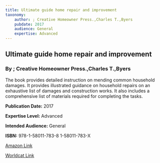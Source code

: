```yaml
---
title: Ultimate guide home repair and improvement
taxonomy:
	author: ; Creative Homeowner Press.,Charles T.,Byers
	pubdate: 2017
	audience: General
	expertise: Advanced
---
```

## Ultimate guide home repair and improvement
### By ; Creative Homeowner Press.,Charles T.,Byers
The book provides detailed instruction on mending common household damages. It provides illustrated guidance on household repairs on an exhaustive list of damages and construction works. It also includes a comprehensive list of materials required for completing the tasks. 

**Publication Date:** 2017

**Expertise Level:** Advanced

**Intended Audience:** General

**ISBN:** 978-1-58011-783-8 1-58011-783-X

[Amazon Link](https://www.amazon.com/Ultimate-Guide-Repair-Improvement-Updated/dp/158011783X/ref=sr_1_3?keywords=Ultimate+guide+home+repair+and+improvement&qid=1570112105&s=gateway&sr=8-3)

[Worldcat Link](https://www.worldcat.org/title/ultimate-guide-home-repair-and-improvement/oclc/959029423&referer=brief_results)